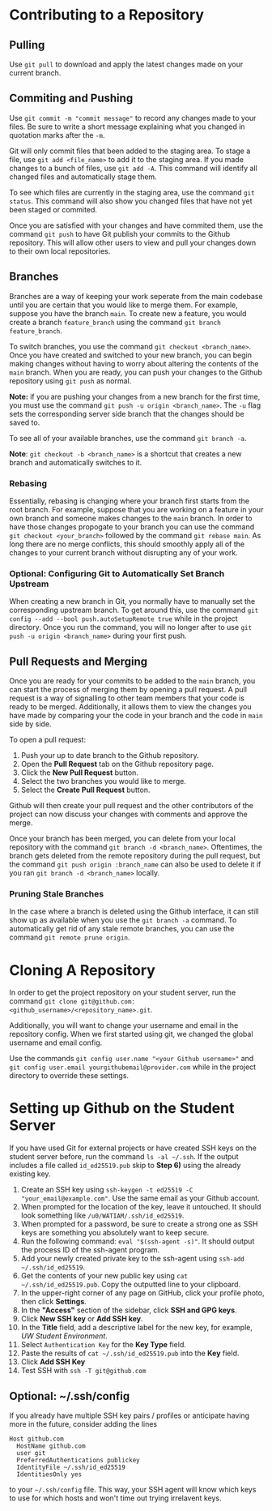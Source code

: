 <h1>Contributing to a Repository</h1>

<h2>Pulling</h2>

Use `git pull` to download and apply the latest changes made on your current branch.

<h2>Commiting and Pushing</h2>

Use `git commit -m "commit message"` to record any changes made to your files. Be sure to write a short message explaining what you changed in quotation marks after the `-m`.

Git will only commit files that been added to the staging area. To stage a file, use `git add <file_name>` to add it to the staging area. If you made changes to a bunch of files, use `git add -A`. This command will identify all changed files and automatically stage them.

To see which files are currently in the staging area, use the command `git status`. This command will also show you changed files that have not yet been staged or commited. 

Once you are satisfied with your changes and have commited them, use the command `git push` to have Git publish your commits to the Github repository. This will allow other users to view and pull your changes down to their own local repositories. 

<h2>Branches</h2>

Branches are a way of keeping your work seperate from the main codebase until you are certain that you would like to merge them. For example, suppose you have the branch `main`. To create new a feature, you would create a branch `feature_branch` using the command `git branch feature_branch`. 

To switch branches, you use the command `git checkout <branch_name>`. Once you have created and switched to your new branch, you can begin making changes without having to worry about altering the contents of the `main` branch. When you are ready, you can push your changes to the Github repository using `git push` as normal. 

**Note:** if you are pushing your changes from a new branch for the first time, you must use the command `git push -u origin <branch_name>`. The `-u` flag sets the corresponding server side branch that the changes should be saved to. 

To see all of your available branches, use the command `git branch -a`.

**Note**: `git checkout -b <branch_name>` is a shortcut that creates a new branch and automatically switches to it.

<h3>Rebasing</h3>

Essentially, rebasing is changing where your branch first starts from the root branch. For example, suppose that you are working on a feature in your own branch and someone makes changes to the `main` branch. In order to have those changes propogate to your branch you can use the command `git checkout <your_branch>` followed by the command `git rebase main`. As long there are no merge conflicts, this should smoothly apply all of the changes to your current branch without disrupting any of your work. 

<h3>Optional: Configuring Git to Automatically Set Branch Upstream</h3>

When creating a new branch in Git, you normally have to manually set the corresponding upstream branch. To get around this, use the command `git config --add --bool push.autoSetupRemote true` while in the project directory. Once you run the command, you will no longer after to use `git push -u origin <branch_name>` during your first push. 

<h2>Pull Requests and Merging</h2>

Once you are ready for your commits to be added to the `main` branch, you can start the process of merging them by opening a pull request. A pull request is a way of signalling to other team members that your code is ready to be merged. Additionally, it allows them to view the changes you have made by comparing your the code in your branch and the code in `main` side by side. 

To open a pull request:
1) Push your up to date branch to the Github repository.
2) Open the **Pull Request** tab on the Github repository page.
3) Click the **New Pull Request** button.
4) Select the two branches you would like to merge.
5) Select the **Create Pull Request** button.

Github will then create your pull request and the other contributors of the project can now discuss your changes with comments and approve the merge. 

Once your branch has been merged, you can delete from your local repository with the command `git branch -d <branch_name>`. Oftentimes, the branch gets deleted from the remote repository during the pull request, but the command  `git push origin :branch_name` can also be used to delete it if you ran `git branch -d <branch_name>` locally. 

<h3>Pruning Stale Branches</h3>

In the case where a branch is deleted using the Github interface, it can still show up as available when you use the `git branch -a` command. To automatically get rid of any stale remote branches, you can use the command `git remote prune origin`.

<h1>Cloning A Repository</h1>

In order to get the project repository on your student server, run the command `git clone git@github.com:<github_username>/<repository_name>.git`.

Additionally, you will want to change your username and email in the repository config. When we first started using git, we changed the global username and email config. 

Use the commands `git config user.name "<your Github username>"` and `git config user.email yourgithubemail@provider.com` while in the project directory to override these settings.
 
<h1>Setting up Github on the Student Server</h1>

If you have used Git for external projects or have created SSH keys on the student server before, run the command `ls -al ~/.ssh`. If the output includes a file called `id_ed25519.pub` skip to **Step 6)** using the already existing key. 

1) Create an SSH key using `ssh-keygen -t ed25519 -C "your_email@example.com"`. Use the same email as your Github account.
2) When prompted for the location of the key, leave it untouched. It should look something like `/u0/WATIAM/.ssh/id_ed25519`.
3) When prompted for a password, be sure to create a strong one as SSH keys are something you absolutely want to keep secure.
4) Run the following command: `eval "$(ssh-agent -s)"`. It should output the process ID of the ssh-agent program.
5) Add your newly created private key to the ssh-agent using `ssh-add ~/.ssh/id_ed25519`.
6) Get the contents of your new public key using `cat ~/.ssh/id_ed25519.pub`. Copy the outputted line to your clipboard.
7) In the upper-right corner of any page on GitHub, click your profile photo, then click **Settings**.
8) In the **"Access"** section of the sidebar, click **SSH and GPG keys**.
9) Click **New SSH key** or **Add SSH key**.
10) In the **Title** field, add a descriptive label for the new key, for example, *UW Student Environment*.
11) Select `Authentication Key` for the **Key Type** field.
12) Paste the results of `cat ~/.ssh/id_ed25519.pub` into the **Key** field.
13) Click **Add SSH Key**
14) Test SSH with `ssh -T git@github.com`

<h2>Optional: ~/.ssh/config</h2>

If you already have multiple SSH key pairs / profiles or anticipate having more in the future, consider adding the lines

```
Host github.com
  HostName github.com
  user git
  PreferredAuthentications publickey
  IdentityFile ~/.ssh/id_ed25519
  IdentitiesOnly yes
```

to your `~/.ssh/config` file. This way, your SSH agent will know which keys to use for which hosts and won't time out trying irrelavent keys. 
